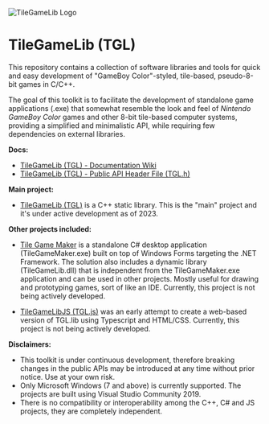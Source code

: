 ![TileGameLib Logo](https://github.com/FernandoAiresCastello/TileGameToolkit/blob/master/Images/github-banner-1.png?raw=true)

# TileGameLib (TGL)
This repository contains a collection of software libraries and tools for quick and easy development of "GameBoy Color"-styled, tile-based, pseudo-8-bit games in C/C++.

The goal of this toolkit is to facilitate the development of standalone game applications (.exe) that somewhat resemble the look and feel of *Nintendo GameBoy Color* games and other 8-bit tile-based computer systems, providing a simplified and minimalistic API, while requiring few dependencies on external libraries.

**Docs:**

- [TileGameLib (TGL) - Documentation Wiki](https://fernandoairescastello.neocities.org/proj/tgl/tgl_index)
- [TileGameLib (TGL) - Public API Header File (TGL.h)](https://github.com/FernandoAiresCastello/TileGameToolkit/blob/master/TileGameLibC/TGL/TGL.h)

**Main project:**

- [TileGameLib (TGL)](https://github.com/FernandoAiresCastello/TileGameToolkit/tree/master/TileGameLibC) is a C++ static library. This is the "main" project and it's under active development as of 2023.

**Other projects included:**

- [Tile Game Maker](https://github.com/FernandoAiresCastello/TileGameToolkit/tree/master/TileGameLibCS) is a standalone C# desktop application (TileGameMaker.exe) built on top of Windows Forms targeting the .NET Framework. The solution also includes a dynamic library (TileGameLib.dll) that is independent from the TileGameMaker.exe application and can be used in other projects. Mostly useful for drawing and prototyping games, sort of like an IDE. Currently, this project is not being actively developed.

- [TileGameLibJS (TGL.js)](https://github.com/FernandoAiresCastello/TileGameToolkit/tree/master/TileGameLibJS) was an early attempt to create a web-based version of TGL.lib using Typescript and HTML/CSS. Currently, this project is not being actively developed.

**Disclaimers:**

- This toolkit is under continuous development, therefore breaking changes in the public APIs may be introduced at any time without prior notice. Use at your own risk.
- Only Microsoft Windows (7 and above) is currently supported. The projects are built using Visual Studio Community 2019. 
- There is no compatibility or interoperability among the C++, C# and JS projects, they are completely independent.
